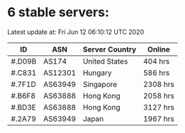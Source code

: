 # 6 stable servers:

Latest update at: Fri Jun 12 06:10:12 UTC 2020

| ID | ASN | Server Country | Online |
| -- | --- | -------------- | ------ |
| #.D09B | AS174 | United States | 404 hrs |
| #.C831 | AS12301 | Hungary | 586 hrs |
| #.7F1D | AS63949 | Singapore | 2308 hrs |
| #.B6F8 | AS63888 | Hong Kong | 2058 hrs |
| #.BD3E | AS63888 | Hong Kong | 3127 hrs |
| #.2A79 | AS63949 | Japan | 1967 hrs |

